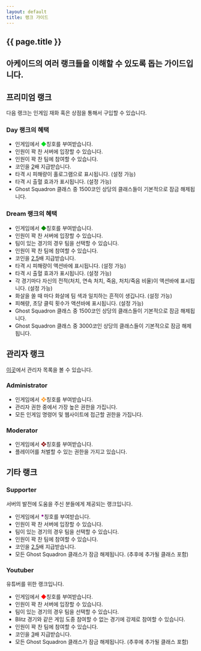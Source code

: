 ```yaml
---
layout: default
title: 랭크 가이드
---
```


<section class="banner">
    <div class="container">
        <div class="content">
            <h1 class="title">{{ page.title }}</h1>
            <h2 class="subtitle">아케이드의 여러 랭크들을 이해할 수 있도록 돕는 가이드입니다.</h2>
        </div>
        </div>
    </div>
</section>
<section class="content">
    <div class="container">
        <h2>프리미엄 랭크</h2>
        <p>다음 랭크는 인게임 재화 혹은 상점을 통해서 구입할 수 있습니다.</p>
        <h3>Day 랭크의 혜택</h3>
        <ul>
            <li>인게임에서 <span style="color: #0d2">◆</span>칭호를 부여받습니다.</li>
            <li>인원이 꽉 찬 서버에 입장할 수 있습니다.</li>
            <li>인원이 꽉 찬 팀에 참여할 수 있습니다.</li>
            <li>코인을 <u>2</u>배 지급받습니다.</li>
            <li>타격 시 피해량이 홀로그램으로 표시됩니다. (설정 가능)</li>
            <li>타격 시 출혈 효과가 표시됩니다. (설정 가능)</li>
            <li>Ghost Squadron 클래스 중 1500코인 상당의 클래스들이 기본적으로 잠금 해제됩니다.</li>
        </ul>
        <h3>Dream 랭크의 혜택</h3>
        <ul>
            <li>인게임에서 <span style="color: #080">◆</span>칭호를 부여받습니다.</li>
            <li>인원이 꽉 찬 서버에 입장할 수 있습니다.</li>
            <li>팀이 있는 경기의 경우 팀을 선택할 수 있습니다.</li>
            <li>인원이 꽉 찬 팀에 참여할 수 있습니다.</li>
            <li>코인을 <u>2.5</u>배 지급받습니다.</li>
            <li>타격 시 피해량이 액션바에 표시됩니다. (설정 가능)</li>
            <li>타격 시 출혈 효과가 표시됩니다. (설정 가능)</li>
            <li>각 경기마다 자신의 전적(처치, 연속 처치, 죽음, 처치/죽음 비율)이 액션바에 표시됩니다. (설정 가능)</li>
            <li>화살을 쏠 때 마다 화살에 팀 색과 일치하는 흔적이 생깁니다. (설정 가능)</li>
            <li>피해량, 초당 클릭 횟수가 액션바에 표시됩니다. (설정 가능)</li>
            <li>Ghost Squadron 클래스 중 1500코인 상당의 클래스들이 기본적으로 잠금 해제됩니다.</li>
            <li>Ghost Squadron 클래스 중 3000코인 상당의 클래스들이 기본적으로 잠금 해제됩니다.</li>
        </ul>
        <h2>관리자 랭크</h2>
        <p><a href="{{ base_path }}/staff">이곳</a>에서 관리자 목록을 볼 수 있습니다.</p>
        <h3>Administrator</h3>
        <ul>
            <li>인게임에서 <span style="color: #f92">❖</span>칭호를 부여받습니다.</li>
            <li>관리자 권한 중에서 가장 높은 권한을 가집니다.</li>
            <li>모든 인게임 명령어 및 웹사이트에 접근할 권한을 가집니다.</li>
        </ul>
        <h3>Moderator</h3>
        <ul>
            <li>인게임에서 <span style="color: #800">❖</span>칭호를 부여받습니다.</li>
            <li>플레이어를 처벌할 수 있는 권한을 가지고 있습니다.</li>
        </ul>
        <h2>기타 랭크</h2>
        <h3>Supporter</h3>
        <p>서버의 발전에 도움을 주신 분들에게 제공되는 랭크입니다.</p>
        <ul>
            <li>인게임에서 <span style="color: #808; font-weight: 900">*</span>칭호를 부여받습니다.</li>
            <li>인원이 꽉 찬 서버에 입장할 수 있습니다.</li>
            <li>팀이 있는 경기의 경우 팀을 선택할 수 있습니다.</li>
            <li>인원이 꽉 찬 팀에 참여할 수 있습니다.</li>
            <li>코인을 <u>2.5</u>배 지급받습니다.</li>
            <li>모든 Ghost Squadron 클래스가 잠금 해제됩니다. (추후에 추가될 클래스 포함)</li>
        </ul>
        <h3>Youtuber</h3>
        <p>유튜버를 위한 랭크입니다.</p>
        <ul>
            <li>인게임에서 <span style="color: #f00">◆</span>칭호를 부여받습니다.</li>
            <li>인원이 꽉 찬 서버에 입장할 수 있습니다.</li>
            <li>팀이 있는 경기의 경우 팀을 선택할 수 있습니다.</li>
            <li>Blitz 경기와 같은 게임 도중 참여할 수 없는 경기에 강제로 참여할 수 있습니다.</li>
            <li>인원이 꽉 찬 팀에 참여할 수 있습니다.</li>
            <li>코인을 <u>3</u>배 지급받습니다.</li>
            <li>모든 Ghost Squadron 클래스가 잠금 해제됩니다. (추후에 추가될 클래스 포함)</li>
        </ul>
    </div>
</section>